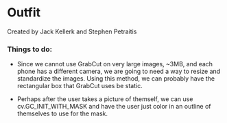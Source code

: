 # Outfit
Created by Jack Kellerk and Stephen Petraitis

### Things to do:
- Since we cannot use GrabCut on very large images, ~3MB, and each phone has a different camera, we are going to need a way to resize and standardize the images. Using this method, we can probably have the rectangular box that GrabCut uses be static.

- Perhaps after the user takes a picture of themself, we can use cv.GC_INIT_WITH_MASK and have the user just color in an outline of themselves to use for the mask.
